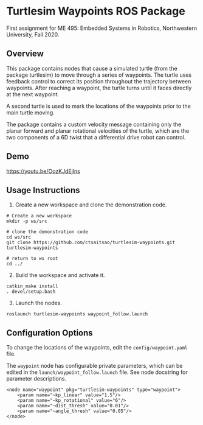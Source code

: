 # Turtlesim Waypoints ROS Package

First assignment for ME 495: Embedded Systems in Robotics, Northwestern University, Fall 2020.

## Overview

This package contains nodes that cause a simulated turtle (from the package turtlesim) to move through a series of waypoints. The turtle uses feedback control to correct its position throughout the trajectory between waypoints. After reaching a waypoint, the turtle turns until it faces directly at the next waypoint. 

A second turtle is used to mark the locations of the waypoints prior to the main turtle moving.

The package contains a custom velocity message containing only the planar forward and planar rotational velocities of the turtle, which are the two components of a 6D twist that a differential drive robot can control.

## Demo

https://youtu.be/OozKJdEjlns 

## Usage Instructions

1. Create a new workspace and clone the demonstration code.
```Shell
# Create a new workspace
mkdir -p ws/src

# clone the demonstration code
cd ws/src
git clone https://github.com/ctsaitsao/turtlesim-waypoints.git turtlesim-waypoints

# return to ws root
cd ../
```

2. Build the workspace and activate it.
```Shell
catkin_make install
. devel/setup.bash
```

3. Launch the nodes.
```Shell
roslaunch turtlesim-waypoints waypoint_follow.launch
```

## Configuration Options

To change the locations of the waypoints, edit the `config/waypoint.yaml` file.

The `waypoint` node has configurable private parameters, which can be edited in the `launch/waypoint_follow.launch` file. See node docstring for parameter descriptions.
```
<node name="waypoint" pkg="turtlesim-waypoints" type="waypoint">
    <param name="~kp_linear" value="1.5"/>  
    <param name="~kp_rotational" value="6"/>  
    <param name="~dist_thresh" value="0.01"/>  
    <param name="~angle_thresh" value="0.05"/>  
</node>
```
